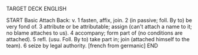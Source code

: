 TARGET DECK
ENGLISH

START
Basic
Attach
Back: v. 1 fasten, affix, join. 2 (in passive; foll. By to) be very fond of. 3 attribute or be attributable; assign (can't attach a name to it; no blame attaches to us). 4 accompany; form part of (no conditions are attached). 5 refl. (usu. Foll. By to) take part in; join (attached himself to the team). 6 seize by legal authority. [french from germanic]
END
